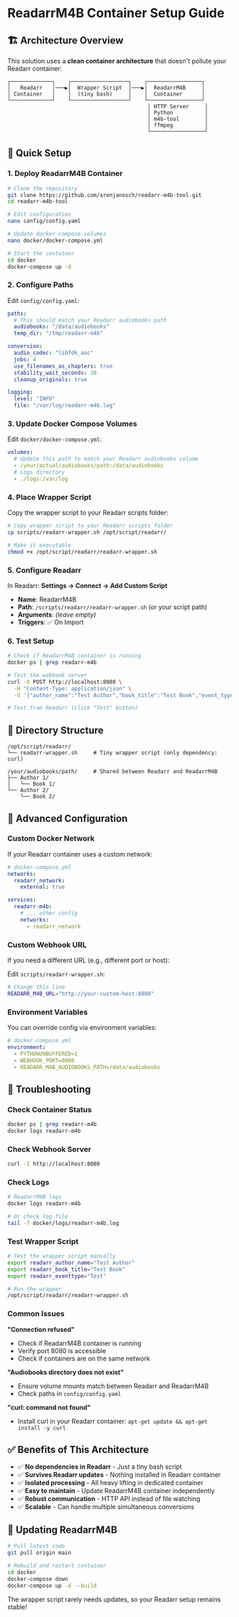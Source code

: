 # ReadarrM4B Container Setup Guide

## 🏗️ **Architecture Overview**

This solution uses a **clean container architecture** that doesn't pollute your Readarr container:

```
┌─────────────┐    ┌──────────────────┐    ┌─────────────────┐
│   Readarr   │───▶│  Wrapper Script  │───▶│  ReadarrM4B     │
│ Container   │    │  (tiny bash)     │    │  Container      │
└─────────────┘    └──────────────────┘    └─────────────────┘
                                            │ HTTP Server     │
                                            │ Python          │
                                            │ m4b-tool        │
                                            │ ffmpeg          │
                                            └─────────────────┘
```

## 🚀 **Quick Setup**

### 1. **Deploy ReadarrM4B Container**

```bash
# Clone the repository
git clone https://github.com/aronjanosch/readarr-m4b-tool.git
cd readarr-m4b-tool

# Edit configuration
nano config/config.yaml

# Update docker-compose volumes
nano docker/docker-compose.yml

# Start the container
cd docker
docker-compose up -d
```

### 2. **Configure Paths**

Edit `config/config.yaml`:
```yaml
paths:
  # This should match your Readarr audiobooks path
  audiobooks: "/data/audiobooks"
  temp_dir: "/tmp/readarr-m4b"

conversion:
  audio_codec: "libfdk_aac"
  jobs: 4
  use_filenames_as_chapters: true
  stability_wait_seconds: 30
  cleanup_originals: true

logging:
  level: "INFO"
  file: "/var/log/readarr-m4b.log"
```

### 3. **Update Docker Compose Volumes**

Edit `docker/docker-compose.yml`:
```yaml
volumes:
  # Update this path to match your Readarr audiobooks volume
  - /your/actual/audiobooks/path:/data/audiobooks
  # Logs directory
  - ./logs:/var/log
```

### 4. **Place Wrapper Script**

Copy the wrapper script to your Readarr scripts folder:

```bash
# Copy wrapper script to your Readarr scripts folder
cp scripts/readarr-wrapper.sh /opt/script/readarr/

# Make it executable
chmod +x /opt/script/readarr/readarr-wrapper.sh
```

### 5. **Configure Readarr**

In Readarr: **Settings → Connect → Add Custom Script**

- **Name**: ReadarrM4B
- **Path**: `/scripts/readarr/readarr-wrapper.sh` (or your script path)
- **Arguments**: *(leave empty)*
- **Triggers**: ✅ On Import

### 6. **Test Setup**

```bash
# Check if ReadarrM4B container is running
docker ps | grep readarr-m4b

# Test the webhook server
curl -X POST http://localhost:8080 \
  -H "Content-Type: application/json" \
  -d '{"author_name":"Test Author","book_title":"Test Book","event_type":"Test"}'

# Test from Readarr (click "Test" button)
```

## 📁 **Directory Structure**

```
/opt/script/readarr/
└── readarr-wrapper.sh     # Tiny wrapper script (only dependency: curl)

/your/audiobooks/path/     # Shared between Readarr and ReadarrM4B
├── Author 1/
│   └── Book 1/
└── Author 2/
    └── Book 2/
```

## 🔧 **Advanced Configuration**

### **Custom Docker Network**

If your Readarr container uses a custom network:

```yaml
# docker-compose.yml
networks:
  readarr_network:
    external: true

services:
  readarr-m4b:
    # ... other config
    networks:
      - readarr_network
```

### **Custom Webhook URL**

If you need a different URL (e.g., different port or host):

Edit `scripts/readarr-wrapper.sh`:
```bash
# Change this line
READARR_M4B_URL="http://your-custom-host:8080"
```

### **Environment Variables**

You can override config via environment variables:

```yaml
# docker-compose.yml
environment:
  - PYTHONUNBUFFERED=1
  - WEBHOOK_PORT=8080
  - READARR_M4B_AUDIOBOOKS_PATH=/data/audiobooks
```

## 🐛 **Troubleshooting**

### **Check Container Status**
```bash
docker ps | grep readarr-m4b
docker logs readarr-m4b
```

### **Check Webhook Server**
```bash
curl -I http://localhost:8080
```

### **Check Logs**
```bash
# ReadarrM4B logs
docker logs readarr-m4b

# Or check log file
tail -f docker/logs/readarr-m4b.log
```

### **Test Wrapper Script**
```bash
# Test the wrapper script manually
export readarr_author_name="Test Author"
export readarr_book_title="Test Book"
export readarr_eventtype="Test"

# Run the wrapper
/opt/script/readarr/readarr-wrapper.sh
```

### **Common Issues**

**"Connection refused"**
- Check if ReadarrM4B container is running
- Verify port 8080 is accessible
- Check if containers are on the same network

**"Audiobooks directory does not exist"**
- Ensure volume mounts match between Readarr and ReadarrM4B
- Check paths in `config/config.yaml`

**"curl: command not found"**
- Install curl in your Readarr container: `apt-get update && apt-get install -y curl`

## ✅ **Benefits of This Architecture**

- ✅ **No dependencies in Readarr** - Just a tiny bash script
- ✅ **Survives Readarr updates** - Nothing installed in Readarr container
- ✅ **Isolated processing** - All heavy lifting in dedicated container
- ✅ **Easy to maintain** - Update ReadarrM4B container independently
- ✅ **Robust communication** - HTTP API instead of file watching
- ✅ **Scalable** - Can handle multiple simultaneous conversions

## 🔄 **Updating ReadarrM4B**

```bash
# Pull latest code
git pull origin main

# Rebuild and restart container
cd docker
docker-compose down
docker-compose up -d --build
```

The wrapper script rarely needs updates, so your Readarr setup remains stable! 